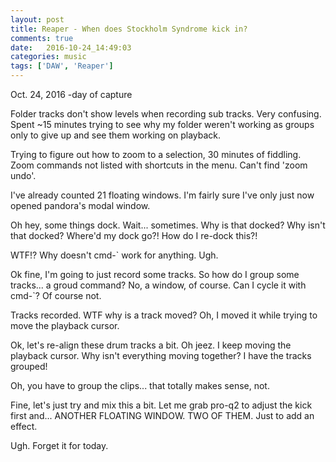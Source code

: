 ```yaml
---
layout: post
title: Reaper - When does Stockholm Syndrome kick in?
comments: true
date:   2016-10-24_14:49:03 
categories: music
tags: ['DAW', 'Reaper']
---
```


Oct. 24, 2016 -day of capture

Folder tracks don't show levels when recording sub tracks. Very confusing. Spent ~15 minutes trying to see why my folder weren't working as groups only to give up and see them working on playback.

Trying to figure out how to zoom to a selection, 30 minutes of fiddling. Zoom commands not listed with shortcuts in the menu. Can't find 'zoom undo'.

I've already counted 21 floating windows. I'm fairly sure I've only just now opened pandora's modal window.

Oh hey, some things dock. Wait... sometimes. Why is that docked? Why isn't that docked? Where'd my dock go?! How do I re-dock this?!

WTF!? Why doesn't cmd-` work for anything. Ugh.

Ok fine, I'm going to just record some tracks. So how do I group some tracks... a groud command? No, a window, of course. Can I cycle it with cmd-`? Of course not.

Tracks recorded. WTF why is a track moved? Oh, I moved it while trying to move the playback cursor.

Ok, let's re-align these drum tracks a bit. Oh jeez. I keep moving the playback cursor. Why isn't everything moving together? I have the tracks grouped!

Oh, you have to group the clips... that totally makes sense, not.

Fine, let's just try and mix this a bit. Let me grab pro-q2 to adjust the kick first and... ANOTHER FLOATING WINDOW. TWO OF THEM. Just to add an effect.

Ugh. Forget it for today.

